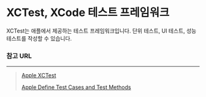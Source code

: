 # XCTest, XCode 테스트 프레임워크

XCTest는 애플에서 제공하는 테스트 프레임워크입니다. 단위 테스트, UI 테스트, 성능 테스트를 작성할 수 있습니다.

### 참고 URL

---

> [Apple XCTest](https://developer.apple.com/documentation/xctest)
>
> [Apple Define Test Cases and Test Methods](https://developer.apple.com/documentation/xctest/defining_test_cases_and_test_methods)

